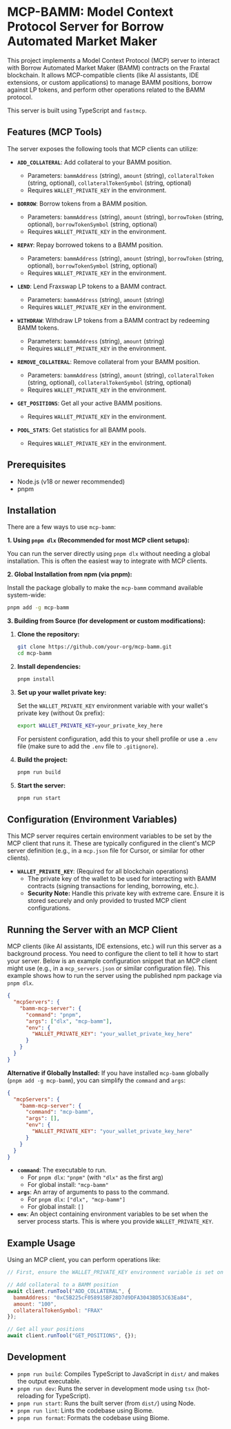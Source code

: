 # MCP-BAMM: Model Context Protocol Server for Borrow Automated Market Maker

This project implements a Model Context Protocol (MCP) server to interact with Borrow Automated Market Maker (BAMM) contracts on the Fraxtal blockchain. It allows MCP-compatible clients (like AI assistants, IDE extensions, or custom applications) to manage BAMM positions, borrow against LP tokens, and perform other operations related to the BAMM protocol.

This server is built using TypeScript and `fastmcp`.

## Features (MCP Tools)

The server exposes the following tools that MCP clients can utilize:

* **`ADD_COLLATERAL`**: Add collateral to your BAMM position.
  * Parameters: `bammAddress` (string), `amount` (string), `collateralToken` (string, optional), `collateralTokenSymbol` (string, optional)
  * Requires `WALLET_PRIVATE_KEY` in the environment.

* **`BORROW`**: Borrow tokens from a BAMM position.
  * Parameters: `bammAddress` (string), `amount` (string), `borrowToken` (string, optional), `borrowTokenSymbol` (string, optional)
  * Requires `WALLET_PRIVATE_KEY` in the environment.

* **`REPAY`**: Repay borrowed tokens to a BAMM position.
  * Parameters: `bammAddress` (string), `amount` (string), `borrowToken` (string, optional), `borrowTokenSymbol` (string, optional)
  * Requires `WALLET_PRIVATE_KEY` in the environment.

* **`LEND`**: Lend Fraxswap LP tokens to a BAMM contract.
  * Parameters: `bammAddress` (string), `amount` (string)
  * Requires `WALLET_PRIVATE_KEY` in the environment.

* **`WITHDRAW`**: Withdraw LP tokens from a BAMM contract by redeeming BAMM tokens.
  * Parameters: `bammAddress` (string), `amount` (string)
  * Requires `WALLET_PRIVATE_KEY` in the environment.

* **`REMOVE_COLLATERAL`**: Remove collateral from your BAMM position.
  * Parameters: `bammAddress` (string), `amount` (string), `collateralToken` (string, optional), `collateralTokenSymbol` (string, optional)
  * Requires `WALLET_PRIVATE_KEY` in the environment.

* **`GET_POSITIONS`**: Get all your active BAMM positions.
  * Requires `WALLET_PRIVATE_KEY` in the environment.

* **`POOL_STATS`**: Get statistics for all BAMM pools.
  * Requires `WALLET_PRIVATE_KEY` in the environment.

## Prerequisites

* Node.js (v18 or newer recommended)
* pnpm

## Installation

There are a few ways to use `mcp-bamm`:

**1. Using `pnpm dlx` (Recommended for most MCP client setups):**

You can run the server directly using `pnpm dlx` without needing a global installation. This is often the easiest way to integrate with MCP clients.

**2. Global Installation from npm (via pnpm):**

Install the package globally to make the `mcp-bamm` command available system-wide:

```bash
pnpm add -g mcp-bamm
```

**3. Building from Source (for development or custom modifications):**

1. **Clone the repository:**

   ```bash
   git clone https://github.com/your-org/mcp-bamm.git
   cd mcp-bamm
   ```

2. **Install dependencies:**

   ```bash
   pnpm install
   ```

3. **Set up your wallet private key:**

   Set the `WALLET_PRIVATE_KEY` environment variable with your wallet's private key (without 0x prefix):

   ```bash
   export WALLET_PRIVATE_KEY=your_private_key_here
   ```

   For persistent configuration, add this to your shell profile or use a `.env` file (make sure to add the `.env` file to `.gitignore`).

4. **Build the project:**

   ```bash
   pnpm run build
   ```

5. **Start the server:**

   ```bash
   pnpm run start
   ```

## Configuration (Environment Variables)

This MCP server requires certain environment variables to be set by the MCP client that runs it. These are typically configured in the client's MCP server definition (e.g., in a `mcp.json` file for Cursor, or similar for other clients).

* **`WALLET_PRIVATE_KEY`**: (Required for all blockchain operations)
  * The private key of the wallet to be used for interacting with BAMM contracts (signing transactions for lending, borrowing, etc.).
  * **Security Note:** Handle this private key with extreme care. Ensure it is stored securely and only provided to trusted MCP client configurations.

## Running the Server with an MCP Client

MCP clients (like AI assistants, IDE extensions, etc.) will run this server as a background process. You need to configure the client to tell it how to start your server. Below is an example configuration snippet that an MCP client might use (e.g., in a `mcp_servers.json` or similar configuration file). This example shows how to run the server using the published npm package via `pnpm dlx`.

```json
{
  "mcpServers": {
    "bamm-mcp-server": {
      "command": "pnpm",
      "args": ["dlx", "mcp-bamm"],
      "env": {
        "WALLET_PRIVATE_KEY": "your_wallet_private_key_here"
      }
    }
  }
}
```

**Alternative if Globally Installed:**
If you have installed `mcp-bamm` globally (`pnpm add -g mcp-bamm`), you can simplify the `command` and `args`:

```json
{
  "mcpServers": {
    "bamm-mcp-server": {
      "command": "mcp-bamm",
      "args": [],
      "env": {
        "WALLET_PRIVATE_KEY": "your_wallet_private_key_here"
      }
    }
  }
}
```

* **`command`**: The executable to run.
  * For `pnpm dlx`: `"pnpm"` (with `"dlx"` as the first arg)
  * For global install: `"mcp-bamm"`
* **`args`**: An array of arguments to pass to the command.
  * For `pnpm dlx`: `["dlx", "mcp-bamm"]`
  * For global install: `[]`
* **`env`**: An object containing environment variables to be set when the server process starts. This is where you provide `WALLET_PRIVATE_KEY`.

## Example Usage

Using an MCP client, you can perform operations like:

```javascript
// First, ensure the WALLET_PRIVATE_KEY environment variable is set on the server

// Add collateral to a BAMM position
await client.runTool("ADD_COLLATERAL", {
  bammAddress: "0xC5B225cF058915BF28D7d9DFA3043BD53C63Ea84",
  amount: "100",
  collateralTokenSymbol: "FRAX"
});

// Get all your positions
await client.runTool("GET_POSITIONS", {});
```

## Development

* `pnpm run build`: Compiles TypeScript to JavaScript in `dist/` and makes the output executable.
* `pnpm run dev`: Runs the server in development mode using `tsx` (hot-reloading for TypeScript).
* `pnpm run start`: Runs the built server (from `dist/`) using Node.
* `pnpm run lint`: Lints the codebase using Biome.
* `pnpm run format`: Formats the codebase using Biome.
